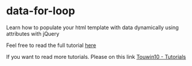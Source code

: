 # data-for-loop
Learn how to populate your html template with data dynamically using attributes with jQuery

Feel free to read the full tutorial [here](https://touwin10.com/tutorials/chfMkk5x4fHa8L7pfQy7/how-to-loop-through-array-of-object-and-render-data-in-html-using-attributes)

If you want to read more tutorials. Please on this link [Touwin10 - Tutorials](https://touwin10.com/tutorials)
